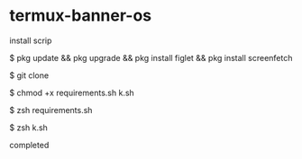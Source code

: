 # termux-banner-os
 
install scrip


$ pkg update && pkg upgrade && pkg install figlet   && pkg install screenfetch

 
$ git clone 


$ chmod +x requirements.sh k.sh 


$ zsh requirements.sh


$ zsh k.sh


completed


